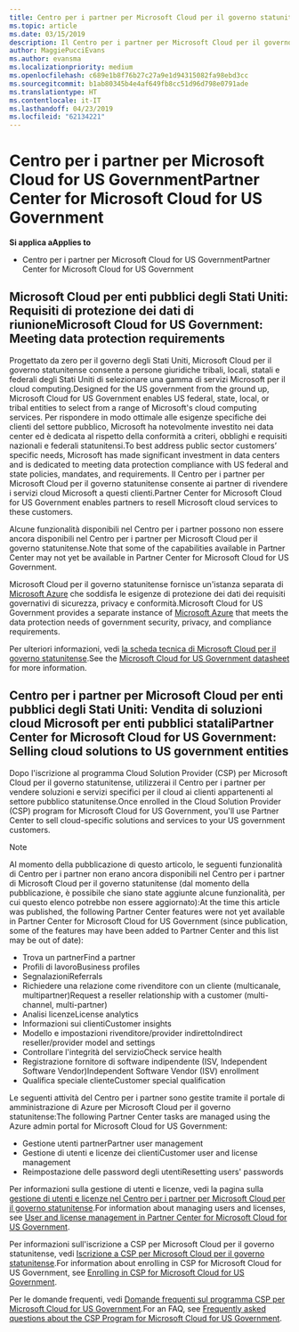```yaml
---
title: Centro per i partner per Microsoft Cloud per il governo statunitense | Centro per i partner per Microsoft Cloud per il governo statunitense
ms.topic: article
ms.date: 03/15/2019
description: Il Centro per i partner per Microsoft Cloud per il governo statunitense è il portale aziendale per i partner Microsoft che desiderano offrire soluzioni cloud Microsoft ai clienti che lavorano con agenzie governative degli Stati Uniti.
author: MaggiePucciEvans
ms.author: evansma
ms.localizationpriority: medium
ms.openlocfilehash: c689e1b8f76b27c27a9e1d94315082fa98ebd3cc
ms.sourcegitcommit: b1ab80345b4e4af649fb8cc51d96d798e0791ade
ms.translationtype: HT
ms.contentlocale: it-IT
ms.lasthandoff: 04/23/2019
ms.locfileid: "62134221"
---
```

# <a name="partner-center-for-microsoft-cloud-for-us-government"></a><span data-ttu-id="9636e-103">Centro per i partner per Microsoft Cloud for US Government</span><span class="sxs-lookup"><span data-stu-id="9636e-103">Partner Center for Microsoft Cloud for US Government</span></span>

<span data-ttu-id="9636e-104">**Si applica a**</span><span class="sxs-lookup"><span data-stu-id="9636e-104">**Applies to**</span></span>

-  <span data-ttu-id="9636e-105">Centro per i partner per Microsoft Cloud for US Government</span><span class="sxs-lookup"><span data-stu-id="9636e-105">Partner Center for Microsoft Cloud for US Government</span></span>

## <a name="microsoft-cloud-for-us-government-meeting-data-protection-requirements"></a><span data-ttu-id="9636e-106">Microsoft Cloud per enti pubblici degli Stati Uniti: Requisiti di protezione dei dati di riunione</span><span class="sxs-lookup"><span data-stu-id="9636e-106">Microsoft Cloud for US Government: Meeting data protection requirements</span></span> 

<span data-ttu-id="9636e-107">Progettato da zero per il governo degli Stati Uniti, Microsoft Cloud per il governo statunitense consente a persone giuridiche tribali, locali, statali e federali degli Stati Uniti di selezionare una gamma di servizi Microsoft per il cloud computing.</span><span class="sxs-lookup"><span data-stu-id="9636e-107">Designed for the US government from the ground up, Microsoft Cloud for US Government enables US federal, state, local, or tribal entities to select from a range of Microsoft's cloud computing services.</span></span> <span data-ttu-id="9636e-108">Per rispondere in modo ottimale alle esigenze specifiche dei clienti del settore pubblico, Microsoft ha notevolmente investito nei data center ed è dedicata al rispetto della conformità a criteri, obblighi e requisiti nazionali e federali statunitensi.</span><span class="sxs-lookup"><span data-stu-id="9636e-108">To best address public sector customers’ specific needs, Microsoft has made significant investment in data centers and is dedicated to meeting data protection compliance with US federal and state policies, mandates, and requirements.</span></span> <span data-ttu-id="9636e-109">Il Centro per i partner per Microsoft Cloud per il governo statunitense consente ai partner di rivendere i servizi cloud Microsoft a questi clienti.</span><span class="sxs-lookup"><span data-stu-id="9636e-109">Partner Center for Microsoft Cloud for US Government enables partners to resell Microsoft cloud services to these customers.</span></span>

<span data-ttu-id="9636e-110">Alcune funzionalità disponibili nel Centro per i partner possono non essere ancora disponibili nel Centro per i partner per Microsoft Cloud per il governo statunitense.</span><span class="sxs-lookup"><span data-stu-id="9636e-110">Note that some of the capabilities available in Partner Center may not yet be available in Partner Center for Microsoft Cloud for US Government.</span></span>

<span data-ttu-id="9636e-111">Microsoft Cloud per il governo statunitense fornisce un'istanza separata di [Microsoft Azure](https://azure.microsoft.com/en-us/overview/clouds/government/) che soddisfa le esigenze di protezione dei dati dei requisiti governativi di sicurezza, privacy e conformità.</span><span class="sxs-lookup"><span data-stu-id="9636e-111">Microsoft Cloud for US Government provides a separate instance of [Microsoft Azure](https://azure.microsoft.com/en-us/overview/clouds/government/) that meets the data protection needs of government security, privacy, and compliance requirements.</span></span> 

<span data-ttu-id="9636e-112">Per ulteriori informazioni, vedi [la scheda tecnica di Microsoft Cloud per il governo statunitense](https://download.microsoft.com/download/C/9/C/C9CA3002-DFC4-4ADA-841F-DF42AEC042FB/Microsoft_Azure_Government_Datasheet_EN_US.PDF).</span><span class="sxs-lookup"><span data-stu-id="9636e-112">See the [Microsoft Cloud for US Government datasheet](https://download.microsoft.com/download/C/9/C/C9CA3002-DFC4-4ADA-841F-DF42AEC042FB/Microsoft_Azure_Government_Datasheet_EN_US.PDF) for more information.</span></span>

## <a name="partner-center-for-microsoft-cloud-for-us-government-selling-cloud-solutions-to-us-government-entities"></a><span data-ttu-id="9636e-113">Centro per i partner per Microsoft Cloud per enti pubblici degli Stati Uniti: Vendita di soluzioni cloud Microsoft per enti pubblici statali</span><span class="sxs-lookup"><span data-stu-id="9636e-113">Partner Center for Microsoft Cloud for US Government: Selling cloud solutions to US government entities</span></span>

<span data-ttu-id="9636e-114">Dopo l'iscrizione al programma Cloud Solution Provider (CSP) per Microsoft Cloud per il governo statunitense, utilizzerai il Centro per i partner per vendere soluzioni e servizi specifici per il cloud ai clienti appartenenti al settore pubblico statunitense.</span><span class="sxs-lookup"><span data-stu-id="9636e-114">Once enrolled in the Cloud Solution Provider (CSP) program for Microsoft Cloud for US Government, you'll use Partner Center to sell cloud-specific solutions and services to your US government customers.</span></span> 

> [!NOTE]  
> <span data-ttu-id="9636e-115">Al momento della pubblicazione di questo articolo, le seguenti funzionalità di Centro per i partner non erano ancora disponibili nel Centro per i partner di Microsoft Cloud per il governo statunitense (dal momento della pubblicazione, è possibile che siano state aggiunte alcune funzionalità, per cui questo elenco potrebbe non essere aggiornato):</span><span class="sxs-lookup"><span data-stu-id="9636e-115">At the time this article was published, the following Partner Center features were not yet available in Partner Center for Microsoft Cloud for US Government (since publication, some of the features may have been added to Partner Center and this list may be out of date):</span></span>

- <span data-ttu-id="9636e-116">Trova un partner</span><span class="sxs-lookup"><span data-stu-id="9636e-116">Find a partner</span></span>
- <span data-ttu-id="9636e-117">Profili di lavoro</span><span class="sxs-lookup"><span data-stu-id="9636e-117">Business profiles</span></span>
- <span data-ttu-id="9636e-118">Segnalazioni</span><span class="sxs-lookup"><span data-stu-id="9636e-118">Referrals</span></span>
- <span data-ttu-id="9636e-119">Richiedere una relazione come rivenditore con un cliente (multicanale, multipartner)</span><span class="sxs-lookup"><span data-stu-id="9636e-119">Request a reseller relationship with a customer (multi-channel, multi-partner)</span></span>
- <span data-ttu-id="9636e-120">Analisi licenze</span><span class="sxs-lookup"><span data-stu-id="9636e-120">License analytics</span></span>
- <span data-ttu-id="9636e-121">Informazioni sui clienti</span><span class="sxs-lookup"><span data-stu-id="9636e-121">Customer insights</span></span>
- <span data-ttu-id="9636e-122">Modello e impostazioni rivenditore/provider indiretto</span><span class="sxs-lookup"><span data-stu-id="9636e-122">Indirect reseller/provider model and settings</span></span>
- <span data-ttu-id="9636e-123">Controllare l'integrità del servizio</span><span class="sxs-lookup"><span data-stu-id="9636e-123">Check service health</span></span>
- <span data-ttu-id="9636e-124">Registrazione fornitore di software indipendente (ISV, Independent Software Vendor)</span><span class="sxs-lookup"><span data-stu-id="9636e-124">Independent Software Vendor (ISV) enrollment</span></span>
- <span data-ttu-id="9636e-125">Qualifica speciale cliente</span><span class="sxs-lookup"><span data-stu-id="9636e-125">Customer special qualification</span></span>

<span data-ttu-id="9636e-126">Le seguenti attività del Centro per i partner sono gestite tramite il portale di amministrazione di Azure per Microsoft Cloud per il governo statunitense:</span><span class="sxs-lookup"><span data-stu-id="9636e-126">The following Partner Center tasks are managed using the Azure admin portal for Microsoft Cloud for US Government:</span></span> 

-   <span data-ttu-id="9636e-127">Gestione utenti partner</span><span class="sxs-lookup"><span data-stu-id="9636e-127">Partner user management</span></span>
-   <span data-ttu-id="9636e-128">Gestione di utenti e licenze dei clienti</span><span class="sxs-lookup"><span data-stu-id="9636e-128">Customer user and license management</span></span>
-   <span data-ttu-id="9636e-129">Reimpostazione delle password degli utenti</span><span class="sxs-lookup"><span data-stu-id="9636e-129">Resetting users' passwords</span></span>

<span data-ttu-id="9636e-130">Per informazioni sulla gestione di utenti e licenze, vedi la pagina sulla [gestione di utenti e licenze nel Centro per i partner per Microsoft Cloud per il governo statunitense](user-management-in-partner-center-for-microsoft-us-govt-cloud.md).</span><span class="sxs-lookup"><span data-stu-id="9636e-130">For information about managing users and licenses, see [User and license management in Partner Center for Microsoft Cloud for US Government](user-management-in-partner-center-for-microsoft-us-govt-cloud.md).</span></span>

<span data-ttu-id="9636e-131">Per informazioni sull'iscrizione a CSP per Microsoft Cloud per il governo statunitense, vedi [Iscrizione a CSP per Microsoft Cloud per il governo statunitense](enroll-in-csp-for-microsoft-us-govt-cloud.md).</span><span class="sxs-lookup"><span data-stu-id="9636e-131">For information about enrolling in CSP for Microsoft Cloud for US Government, see [Enrolling in CSP for Microsoft Cloud for US Government](enroll-in-csp-for-microsoft-us-govt-cloud.md).</span></span>

<span data-ttu-id="9636e-132">Per le domande frequenti, vedi [Domande frequenti sul programma CSP per Microsoft Cloud for US Government](faq-for-us-govt-cloud.md).</span><span class="sxs-lookup"><span data-stu-id="9636e-132">For an FAQ, see [Frequently asked questions about the CSP Program for Microsoft Cloud for US Government](faq-for-us-govt-cloud.md).</span></span>